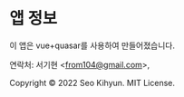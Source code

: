 # 앱 정보

이 앱은 vue+quasar를 사용하여 만들어졌습니다.

연락처: 서기현 &lt;from104@gmail.com&gt;,

Copyright © 2022 Seo Kihyun. MIT License.

